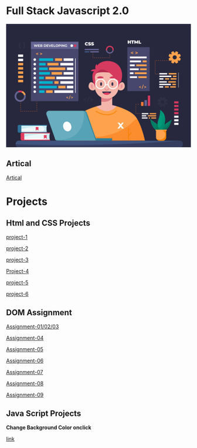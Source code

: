 # Full Stack Javascript 2.0

![image](./HtmlAndCss%20Assignment/12063795_4884785.jpg)

## Artical

[Artical](https://hashnode.com/@Sbhandari2608)

# Projects

## Html and CSS Projects

[project-1](https://sprightly-manatee-3f7809.netlify.app/)

[project-2](https://sprightly-manatee-3f7809.netlify.app/)

[project-3](<./HtmlAndCss%20Assignment/FSJS%202.0%20Project%2003/Screenshot%20(180).png>)

[Project-4](<./HtmlAndCss%20Assignment/FSJS%202.0%20Project%2004/Screenshot%20(181).png>)

[project-5](<./HtmlAndCss%20Assignment/FSJS_2.0_Project%2005/Screenshot%20(182).png>)

[project-6](<./HtmlAndCss%20Assignment/FSJS_2.0_Project%2006/Screenshot%20(185).png>)

## DOM Assignment

[Assignment-01/02/03](./DOM%20Assignment/DOM%20Assignments%202.0%20Batch%20copy/DOM%20Assignment%202.0%201%2C2%2C3/Readme.md)

[Assignment-04](./DOM%20Assignment/DOM%20Assignments%202.0%20Batch%20copy/04_DOM%20Project/04_DOM%20Project/Readme.md)

[Assignment-05](./DOM%20Assignment/DOM%20Assignments%202.0%20Batch%20copy/05_DOM%20Project/05_DOM%20Project/Readme.md)

[Assignment-06](./DOM%20Assignment/DOM%20Assignments%202.0%20Batch%20copy/06_DOM%20Project/06_DOM%20Project/Readme.md)

[Assignment-07](./DOM%20Assignment/DOM%20Assignments%202.0%20Batch%20copy/DOM%20P7/DOM%20P7/Readme.md)

[Assignment-08](./DOM%20Assignment/DOM%20Assignments%202.0%20Batch%20copy/DOM%20P8/DOM%20P8/Readme.md)

[Assignment-09](./DOM%20Assignment/DOM%20Assignments%202.0%20Batch%20copy/DOM%20P9/DOM%20P9/Readme.md)

## Java Script Projects

**Change Background Color onclick**

[link](https://cbackgrond.netlify.app/)
